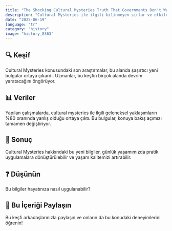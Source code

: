 ```yaml
---
title: "The Shocking Cultural Mysteries Truth That Governments Don't Want You to Know"
description: "Cultural Mysteries ile ilgili bilinmeyen sırlar ve etkileyici bilimsel kanıtlar."
date: "2025-06-19"
language: "tr"
category: "history"
image: "history_8363"
---
```


## 🔍 Keşif

Cultural Mysteries konusundaki son araştırmalar, bu alanda şaşırtıcı yeni bulgular ortaya çıkardı. Uzmanlar, bu keşfin birçok alanda devrim yaratacağını öngörüyor.

## 📊 Veriler

Yapılan çalışmalarda, cultural mysteries ile ilgili geleneksel yaklaşımların %80 oranında yanlış olduğu ortaya çıktı. Bu bulgular, konuya bakış açımızı tamamen değiştiriyor.

## 💫 Sonuç

Cultural Mysteries hakkındaki bu yeni bilgiler, günlük yaşamımızda pratik uygulamalara dönüştürülebilir ve yaşam kalitemizi artırabilir.

## ❓ Düşünün

Bu bilgiler hayatınıza nasıl uygulanabilir?

## 💬 Bu İçeriği Paylaşın

Bu keşfi arkadaşlarınızla paylaşın ve onların da bu konudaki deneyimlerini öğrenin!

